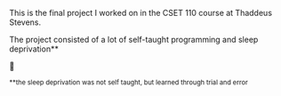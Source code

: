 This is the final project I worked on in the CSET 110 course at Thaddeus Stevens. 

The project consisted of a lot of self-taught programming and sleep deprivation**

🐷





<sub>**the sleep deprivation was not self taught, but learned through trial and error</sub>